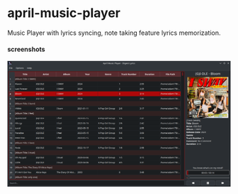 # april-music-player
Music Player with lyrics syncing, note taking feature lyrics memorization.

#### screenshots
![screenshot](./screenshots/Screenshot_20240828_161403.png)
